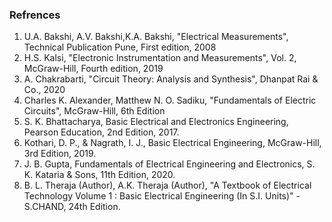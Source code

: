 ### Refrences

1) U.A. Bakshi, A.V. Bakshi,K.A. Bakshi, "Electrical Measurements", Technical Publication Pune, First edition, 2008<br>
2) H.S. Kalsi, "Electronic Instrumentation and Measurements", Vol. 2, McGraw-Hill, Fourth edition, 2019<br>
3) A. Chakrabarti, "Circuit Theory: Analysis and Synthesis", Dhanpat Rai & Co., 2020<br>
4) Charles K. Alexander, Matthew N. O. Sadiku, "Fundamentals of Electric Circuits", McGraw-Hill, 6th Edition<br>
5) S. K. Bhattacharya, Basic Electrical and Electronics Engineering, Pearson Education, 2nd Edition, 2017.<br>
6) Kothari, D. P., & Nagrath, I. J., Basic Electrical Engineering, McGraw-Hill, 3rd Edition, 2019.<br>
7) J. B. Gupta, Fundamentals of Electrical Engineering and Electronics, S. K. Kataria & Sons, 11th Edition, 2020.<br>
8) B. L. Theraja (Author), A.K. Theraja (Author), "A Textbook of Electrical Technology Volume 1 : Basic Electrical Engineering (In S.I. Units)" -  ‎S.CHAND, 24th Edition.

